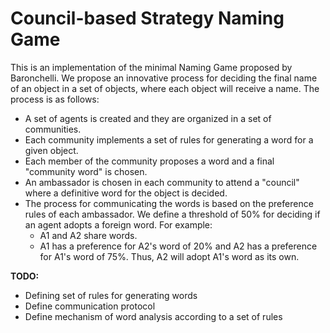 # Council-based Strategy Naming Game 
This is an implementation of the minimal Naming Game proposed by Baronchelli. We propose an innovative process for deciding the final name of an object in a set of objects, where each object will receive a name. The process is as follows:

* A set of agents is created and they are organized in a set of communities.
* Each community implements a set of rules for generating a word for a given object.
* Each member of the community proposes a word and a final "community word" is chosen.
* An ambassador is chosen in each community to attend a "council" where a definitive word for the object is decided.
* The process for communicating the words is based on the preference rules of each ambassador. We define a threshold of  50% for deciding if an agent adopts a foreign word. For example:
	* A1 and A2 share words.
	* A1 has a preference for A2's word of 20% and A2 has a preference for A1's word of 75%. Thus, A2 will adopt A1's word as its own. 


**TODO:**
* Defining set of rules for generating words
* Define communication protocol
* Define mechanism of word analysis according to a set of rules